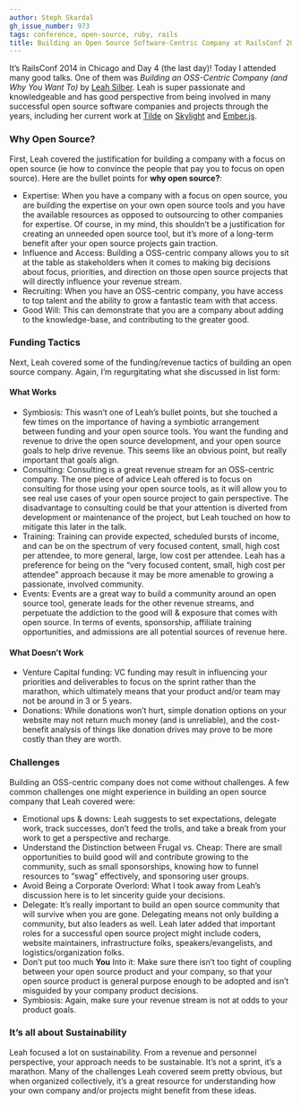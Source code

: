 ```yaml
---
author: Steph Skardal
gh_issue_number: 973
tags: conference, open-source, ruby, rails
title: Building an Open Source Software-Centric Company at RailsConf 2014
---
```


It’s RailsConf 2014 in Chicago and Day 4 (the last day)! Today I attended many good talks. One of them was *Building an OSS-Centric Company (and Why You Want To)* by [Leah Silber](https://twitter.com/wifelette). Leah is super passionate and knowledgeable and has good perspective from being involved in many successful open source software companies and projects through the years, including her current work at [Tilde](http://www.tilde.io/) on [Skylight](https://www.skylight.io/) and [Ember.js](https://emberjs.com/).

### Why Open Source?

First, Leah covered the justification for building a company with a focus on open source (ie how to convince the people that pay you to focus on open source). Here are the bullet points for **why open source?**:

- Expertise: When you have a company with a focus on open source, you are building the expertise on your own open source tools and you have the available resources as opposed to outsourcing to other companies for expertise. Of course, in my mind, this shouldn’t be a justification for creating an unneeded open source tool, but it’s more of a long-term benefit after your open source projects gain traction.
- Influence and Access: Building a OSS-centric company allows you to sit at the table as stakeholders when it comes to making big decisions about focus, priorities, and direction on those open source projects that will directly influence your revenue stream.
- Recruiting: When you have an OSS-centric company, you have access to top talent and the ability to grow a fantastic team with that access.
- Good Will: This can demonstrate that you are a company about adding to the knowledge-base, and contributing to the greater good.

### Funding Tactics

Next, Leah covered some of the funding/revenue tactics of building an open source company. Again, I’m regurgitating what she discussed in list form:

#### What Works

- Symbiosis: This wasn’t one of Leah’s bullet points, but she touched a few times on the importance of having a symbiotic arrangement between funding and your open source tools. You want the funding and revenue to drive the open source development, and your open source goals to help drive revenue. This seems like an obvious point, but really important that goals align.
- Consulting: Consulting is a great revenue stream for an OSS-centric company. The one piece of advice Leah offered is to focus on consulting for those using your open source tools, as it will allow you to see real use cases of your open source project to gain perspective. The disadvantage to consulting could be that your attention is diverted from development or maintenance of the project, but Leah touched on how to mitigate this later in the talk.
- Training: Training can provide expected, scheduled bursts of income, and can be on the spectrum of very focused content, small, high cost per attendee, to more general, large, low cost per attendee. Leah has a preference for being on the “very focused content, small, high cost per attendee” approach because it may be more amenable to growing a passionate, involved community.
- Events: Events are a great way to build a community around an open source tool, generate leads for the other revenue streams, and perpetuate the addiction to the good will & exposure that comes with open source. In terms of events, sponsorship, affiliate training opportunities, and admissions are all potential sources of revenue here.

#### What Doesn’t Work

- Venture Capital funding: VC funding may result in influencing your priorities and deliverables to focus on the sprint rather than the marathon, which ultimately means that your product and/or team may not be around in 3 or 5 years.
- Donations: While donations won’t hurt, simple donation options on your website may not return much money (and is unreliable), and the cost-benefit analysis of things like donation drives may prove to be more costly than they are worth.

### Challenges

Building an OSS-centric company does not come without challenges. A few common challenges one might experience in building an open source company that Leah covered were:

- Emotional ups & downs: Leah suggests to set expectations, delegate work, track successes, don’t feed the trolls, and take a break from your work to get a perspective and recharge.
- Understand the Distinction between Frugal vs. Cheap: There are small opportunities to build good will and contribute growing to the community, such as small sponsorships, knowing how to funnel resources to “swag” effectively, and sponsoring user groups.
- Avoid Being a Corporate Overlord: What I took away from Leah’s discussion here is to let sincerity guide your decisions.
- Delegate: It’s really important to build an open source community that will survive when you are gone. Delegating means not only building a community, but also leaders as well. Leah later added that important roles for a successful open source project might include coders, website maintainers, infrastructure folks, speakers/evangelists, and logistics/organization folks.
- Don’t put too much **You** Into it: Make sure there isn’t too tight of coupling between your open source product and your company, so that your open source product is general purpose enough to be adopted and isn’t misguided by your company product decisions.
- Symbiosis: Again, make sure your revenue stream is not at odds to your product goals.

### It’s all about Sustainability

Leah focused a lot on sustainability. From a revenue and personnel perspective, your approach needs to be sustainable. It’s not a sprint, it’s a marathon. Many of the challenges Leah covered seem pretty obvious, but when organized collectively, it’s a great resource for understanding how your own company and/or projects might benefit from these ideas.
